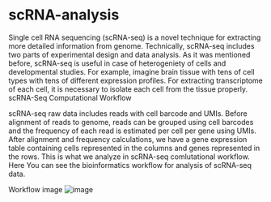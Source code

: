 # scRNA-analysis

Single cell RNA sequencing (scRNA-seq) is a novel technique for extracting more detailed information from genome. Technically, scRNA-seq includes two parts of experimental design and data analysis. As it was mentioned before, scRNA-seq is useful in case of heterogeniety of cells and developmental studies. For example, imagine brain tissue with tens of cell types with tens of different expression profiles. For extracting transcriptome of each cell, it is necessary to isolate each cell from the tissue properly.
scRNA-Seq Computational Workflow

scRNA-seq raw data includes reads with cell barcode and UMIs. Before alignment of reads to genome, reads can be grouped using cell barcodes and the frequency of each read is estimated per cell per gene using UMIs. After alignment and frequency calculations, we have a gene expression table containing cells represented in the columns and genes represented in the rows. This is what we analyze in scRNA-seq comlutational workflow.
Here You can see the bioinformatics workflow for analysis of scRNA-seq data.

Workflow image
![image](https://github.com/Tejasbembalkar/scRNA-analysis/assets/133912637/d40c7ccb-c890-4f12-ac3d-b132007a58e6)
